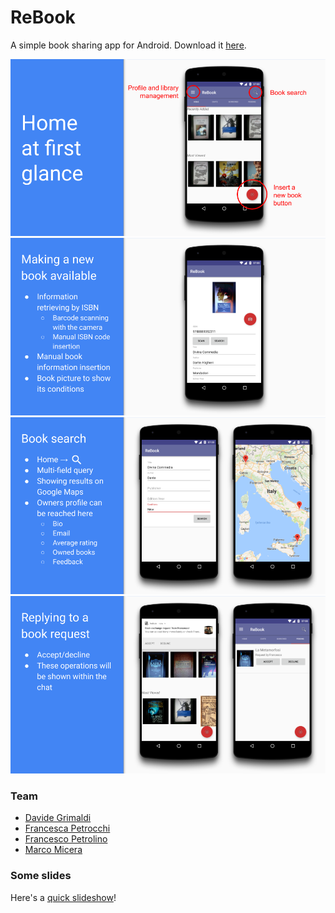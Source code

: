 # ReBook

A simple book sharing app for Android. Download it [here](https://github.com/madkoko/rebook/releases/download/1.0/rebook.apk).

<p align="center">
    <img alt="ReBook's home" src="media/home.png"/>
    <img alt="" src="media/add.png"/>
    <img alt="" src="media/search.png"/>
    <img alt="" src="media/borrow.png"/>
</p>



### Team

- [Davide Grimaldi](https://github.com/dgrimaldi)
- [Francesca Petrocchi](https://github.com/francipetrocchi)
- [Francesco Petrolino](https://github.com/FrancescoPetro)
- [Marco Micera](https://github.com/marcomicera)

### Some slides

Here's a [quick slideshow](https://docs.google.com/presentation/d/1BhJkaHjowAq2R_E4sTybv5Crc9nghLY5N8HZON2GRn0/edit?usp=sharing)!
